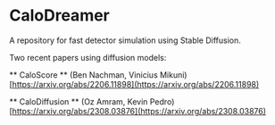 # CaloDreamer

A repository for fast detector simulation using Stable Diffusion.

Two recent papers using diffusion models:

** CaloScore ** (Ben Nachman, Vinicius Mikuni)
[https://arxiv.org/abs/2206.11898](https://arxiv.org/abs/2206.11898)

** CaloDiffusion ** (Oz Amram, Kevin Pedro)
[https://arxiv.org/abs/2308.03876](https://arxiv.org/abs/2308.03876)

